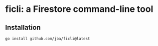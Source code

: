 # ficli: a Firestore command-line tool

## Installation

```
go install github.com/jba/ficli@latest
```
